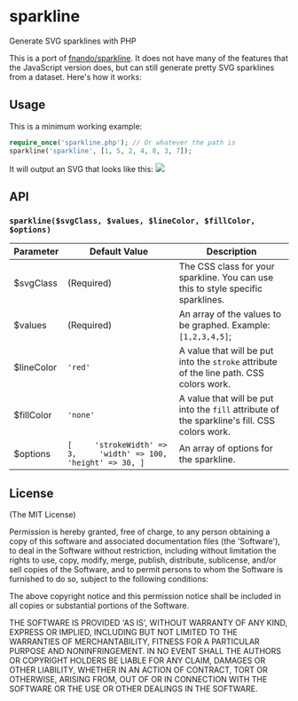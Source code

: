 # sparkline
Generate SVG sparklines with PHP

This is a port of [fnando/sparkline](https://github.com/fnando/sparkline). It does not have many of the features that the JavaScript version does, but can still generate pretty SVG sparklines from a dataset. Here's how it works:

## Usage
This is a minimum working example:
```php
require_once('sparkline.php'); // Or whatever the path is
sparkline('sparkline', [1, 5, 2, 4, 8, 3, 7]);
```
It will output an SVG that looks like this:
![](https://i.imgur.com/UiZKmH0.png)

## API
### `sparkline($svgClass, $values, $lineColor, $fillColor, $options)`
| Parameter  | Default Value                                                         | Description                                                                                  |
|------------|-----------------------------------------------------------------------|----------------------------------------------------------------------------------------------|
| $svgClass  | (Required)                                                            | The CSS class for your sparkline. You can use this to style specific sparklines.             |
| $values    | (Required)                                                            | An array of the values to be graphed. Example: `[1,2,3,4,5]`;                                |
| $lineColor | `'red'`                                                               | A value that will be put into the `stroke` attribute of the line path. CSS colors work.      |
| $fillColor | `'none'`                                                              | A value that will be put into the `fill` attribute of the sparkline's fill. CSS colors work. |
| $options   | `[     'strokeWidth' => 3,     'width' => 100,     'height' => 30, ]` | An array of options for the sparkline.                                                       |


## License
(The MIT License)

Permission is hereby granted, free of charge, to any person obtaining a copy of this software and associated documentation files (the 'Software'), to deal in the Software without restriction, including without limitation the rights to use, copy, modify, merge, publish, distribute, sublicense, and/or sell copies of the Software, and to permit persons to whom the Software is furnished to do so, subject to the following conditions:

The above copyright notice and this permission notice shall be included in all copies or substantial portions of the Software.

THE SOFTWARE IS PROVIDED 'AS IS', WITHOUT WARRANTY OF ANY KIND, EXPRESS OR IMPLIED, INCLUDING BUT NOT LIMITED TO THE WARRANTIES OF MERCHANTABILITY, FITNESS FOR A PARTICULAR PURPOSE AND NONINFRINGEMENT. IN NO EVENT SHALL THE AUTHORS OR COPYRIGHT HOLDERS BE LIABLE FOR ANY CLAIM, DAMAGES OR OTHER LIABILITY, WHETHER IN AN ACTION OF CONTRACT, TORT OR OTHERWISE, ARISING FROM, OUT OF OR IN CONNECTION WITH THE SOFTWARE OR THE USE OR OTHER DEALINGS IN THE SOFTWARE.

